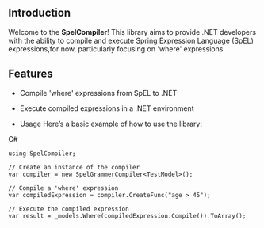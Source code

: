 ## Introduction

Welcome to the **SpelCompiler**! This library aims to provide .NET developers with the ability to compile and execute Spring Expression Language (SpEL) expressions,for now, particularly focusing on 'where' expressions.

## Features

- Compile 'where' expressions from SpEL to .NET
- Execute compiled expressions in a .NET environment

- Usage
Here’s a basic example of how to use the library:

C#
```
using SpelCompiler;

// Create an instance of the compiler
var compiler = new SpelGrammerCompiler<TestModel>();

// Compile a 'where' expression
var compiledExpression = compiler.CreateFunc("age > 45");

// Execute the compiled expression
var result = _models.Where(compiledExpression.Compile()).ToArray();
```
